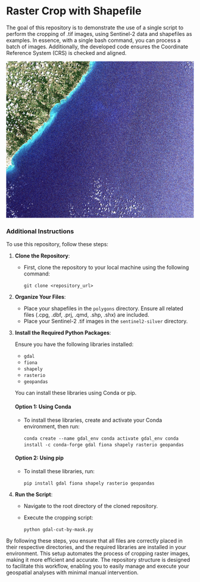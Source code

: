 # Raster Crop with Shapefile

The goal of this repository is to demonstrate the use of a single script to perform the cropping of .tif images, using Sentinel-2 data and shapefiles as examples. In essence, with a single bash command, you can process a batch of images. Additionally, the developed code ensures the Coordinate Reference System (CRS) is checked and aligned.

![Animated Example](animated-example/example.gif)

### Additional Instructions

To use this repository, follow these steps:

1. **Clone the Repository**:
    
    - First, clone the repository to your local machine using the following command:
        
        `git clone <repository_url>`
        
2. **Organize Your Files**:
    
    - Place your shapefiles in the `polygons` directory. Ensure all related files (.cpg, .dbf, .prj, .qmd, .shp, .shx) are included.
    - Place your Sentinel-2 .tif images in the `sentinel2-silver` directory.
    
3. **Install the Required Python Packages**:
    
    Ensure you have the following libraries installed:
    
    - `gdal`
    - `fiona`
    - `shapely`
    - `rasterio`
    - `geopandas`
    
    You can install these libraries using Conda or pip.
    
    #### Option 1: Using Conda
    
    - To install these libraries, create and activate your Conda environment, then run:
        
        `conda create --name gdal_env conda activate gdal_env conda install -c conda-forge gdal fiona shapely rasterio geopandas`
        
    #### Option 2: Using pip
    
    - To install these libraries, run:
        
        `pip install gdal fiona shapely rasterio geopandas`
        
4. **Run the Script**:
    
    - Navigate to the root directory of the cloned repository.
    - Execute the cropping script:
        
        `python gdal-cut-by-mask.py`
        

By following these steps, you ensure that all files are correctly placed in their respective directories, and the required libraries are installed in your environment. This setup automates the process of cropping raster images, making it more efficient and accurate. The repository structure is designed to facilitate this workflow, enabling you to easily manage and execute your geospatial analyses with minimal manual intervention.